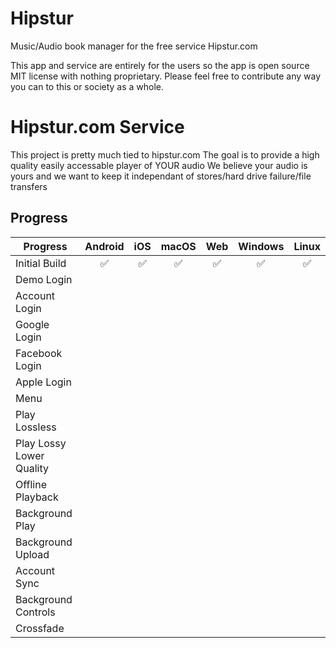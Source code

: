 # Hipstur

Music/Audio book manager for the free service Hipstur.com

This app and service are entirely for the users so the app is open source MIT license with nothing proprietary.
Please feel free to contribute any way you can to this or society as a whole.


# Hipstur.com Service
This project is pretty much tied to hipstur.com
The goal is to provide a high quality easily accessable player of YOUR audio
We believe your audio is yours and we want to keep it independant of stores/hard drive failure/file transfers


## Progress

| Progress                       | Android | iOS | macOS | Web | Windows | Linux |
| ------------------------------ | :-----: | :-: | :---: | :-: | :-----: | :---: |
| Initial Build                  | ✅      | ✅  | ✅    | ✅  | ✅      | ✅    |
| Demo Login                     |         |     |       |     |         |       |
| Account Login                  |         |     |       |     |         |       |
| Google Login                   |         |     |       |     |         |       |
| Facebook Login                 |         |     |       |     |         |       |
| Apple Login                    |         |     |       |     |         |       |
| Menu                           |         |     |       |     |         |       |
| Play Lossless                  |         |     |       |     |         |       |
| Play Lossy Lower Quality       |         |     |       |     |         |       |
| Offline Playback               |         |     |       |     |         |       |
| Background Play                |         |     |       |     |         |       |
| Background Upload              |         |     |       |     |         |       |
| Account Sync                   |         |     |       |     |         |       |
| Background Controls            |         |     |       |     |         |       |
| Crossfade                      |         |     |       |     |         |       |


